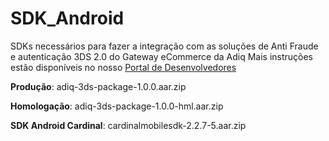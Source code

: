 # SDK_Android
SDKs necessários para fazer a integração com as soluções de Anti Fraude e autenticação 3DS 2.0 do Gateway eCommerce da Adiq
Mais instruções estão disponíveis no nosso [Portal de Desenvolvedores](https://developers.adiq.io/manual/threeds#-implementao-sdk-android-)

**Produção**: adiq-3ds-package-1.0.0.aar.zip

**Homologação**: adiq-3ds-package-1.0.0-hml.aar.zip

**SDK Android Cardinal**: cardinalmobilesdk-2.2.7-5.aar.zip
